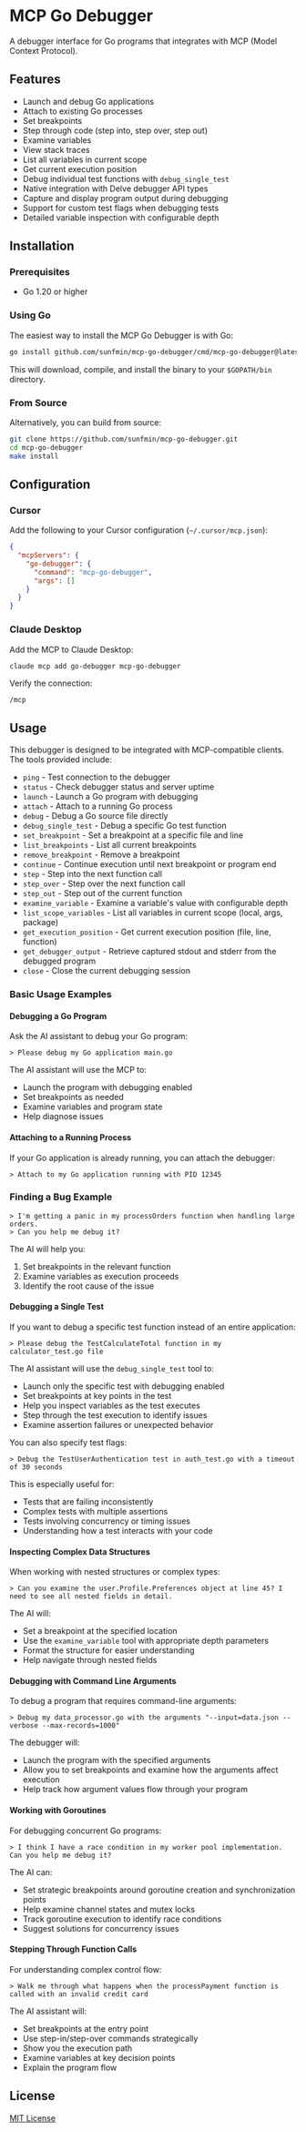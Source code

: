 # MCP Go Debugger

A debugger interface for Go programs that integrates with MCP (Model Context Protocol).

## Features

- Launch and debug Go applications
- Attach to existing Go processes
- Set breakpoints
- Step through code (step into, step over, step out)
- Examine variables
- View stack traces
- List all variables in current scope
- Get current execution position
- Debug individual test functions with `debug_single_test`
- Native integration with Delve debugger API types
- Capture and display program output during debugging
- Support for custom test flags when debugging tests
- Detailed variable inspection with configurable depth

## Installation

### Prerequisites

- Go 1.20 or higher

### Using Go

The easiest way to install the MCP Go Debugger is with Go:

```bash
go install github.com/sunfmin/mcp-go-debugger/cmd/mcp-go-debugger@latest
```

This will download, compile, and install the binary to your `$GOPATH/bin` directory.

### From Source

Alternatively, you can build from source:

```bash
git clone https://github.com/sunfmin/mcp-go-debugger.git
cd mcp-go-debugger
make install
```

## Configuration

### Cursor

Add the following to your Cursor configuration (`~/.cursor/mcp.json`):

```json
{
  "mcpServers": {
    "go-debugger": {
      "command": "mcp-go-debugger",
      "args": []
    }
  }
}
```

### Claude Desktop

Add the MCP to Claude Desktop:

```bash
claude mcp add go-debugger mcp-go-debugger
```

Verify the connection:
```
/mcp
```

## Usage

This debugger is designed to be integrated with MCP-compatible clients. The tools provided include:

- `ping` - Test connection to the debugger
- `status` - Check debugger status and server uptime
- `launch` - Launch a Go program with debugging
- `attach` - Attach to a running Go process
- `debug` - Debug a Go source file directly
- `debug_single_test` - Debug a specific Go test function
- `set_breakpoint` - Set a breakpoint at a specific file and line
- `list_breakpoints` - List all current breakpoints
- `remove_breakpoint` - Remove a breakpoint
- `continue` - Continue execution until next breakpoint or program end
- `step` - Step into the next function call
- `step_over` - Step over the next function call
- `step_out` - Step out of the current function
- `examine_variable` - Examine a variable's value with configurable depth
- `list_scope_variables` - List all variables in current scope (local, args, package)
- `get_execution_position` - Get current execution position (file, line, function)
- `get_debugger_output` - Retrieve captured stdout and stderr from the debugged program
- `close` - Close the current debugging session

### Basic Usage Examples

#### Debugging a Go Program

Ask the AI assistant to debug your Go program:
```
> Please debug my Go application main.go
```

The AI assistant will use the MCP to:
- Launch the program with debugging enabled
- Set breakpoints as needed
- Examine variables and program state
- Help diagnose issues

#### Attaching to a Running Process

If your Go application is already running, you can attach the debugger:

```
> Attach to my Go application running with PID 12345
```

### Finding a Bug Example

```
> I'm getting a panic in my processOrders function when handling large orders. 
> Can you help me debug it?
```

The AI will help you:
1. Set breakpoints in the relevant function
2. Examine variables as execution proceeds
3. Identify the root cause of the issue

#### Debugging a Single Test

If you want to debug a specific test function instead of an entire application:

```
> Please debug the TestCalculateTotal function in my calculator_test.go file
```

The AI assistant will use the `debug_single_test` tool to:
- Launch only the specific test with debugging enabled
- Set breakpoints at key points in the test
- Help you inspect variables as the test executes
- Step through the test execution to identify issues
- Examine assertion failures or unexpected behavior

You can also specify test flags:

```
> Debug the TestUserAuthentication test in auth_test.go with a timeout of 30 seconds
```

This is especially useful for:
- Tests that are failing inconsistently
- Complex tests with multiple assertions
- Tests involving concurrency or timing issues
- Understanding how a test interacts with your code

#### Inspecting Complex Data Structures

When working with nested structures or complex types:

```
> Can you examine the user.Profile.Preferences object at line 45? I need to see all nested fields in detail.
```

The AI will:
- Set a breakpoint at the specified location
- Use the `examine_variable` tool with appropriate depth parameters
- Format the structure for easier understanding
- Help navigate through nested fields

#### Debugging with Command Line Arguments

To debug a program that requires command-line arguments:

```
> Debug my data_processor.go with the arguments "--input=data.json --verbose --max-records=1000"
```

The debugger will:
- Launch the program with the specified arguments
- Allow you to set breakpoints and examine how the arguments affect execution
- Help track how argument values flow through your program

#### Working with Goroutines

For debugging concurrent Go programs:

```
> I think I have a race condition in my worker pool implementation. Can you help me debug it?
```

The AI can:
- Set strategic breakpoints around goroutine creation and synchronization points
- Help examine channel states and mutex locks
- Track goroutine execution to identify race conditions
- Suggest solutions for concurrency issues

#### Stepping Through Function Calls

For understanding complex control flow:

```
> Walk me through what happens when the processPayment function is called with an invalid credit card
```

The AI assistant will:
- Set breakpoints at the entry point
- Use step-in/step-over commands strategically
- Show you the execution path
- Examine variables at key decision points
- Explain the program flow


## License

[MIT License](LICENSE) 